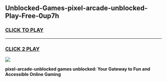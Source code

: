 
## Unblocked-Games-pixel-arcade-unblocked-Play-Free-0up7h
<h3>
<a href="https://premium76.site?title=pixel-arcade-unblocked&ref=12A">CLICK TO PLAY</a></h3>
<hr>

<h3>
<a href="https://premium76.site?title=pixel-arcade-unblocked&ref=12A">CLICK 2 PLAY</a>
  
</h3>

<a href="https://premium76.site?title=pixel-arcade-unblocked&ref=12A"><img src="https://clearcache.store/games.png"></a>


**pixel-arcade-unblocked games unblocked: Your Gateway to Fun and Accessible Online Gaming**
